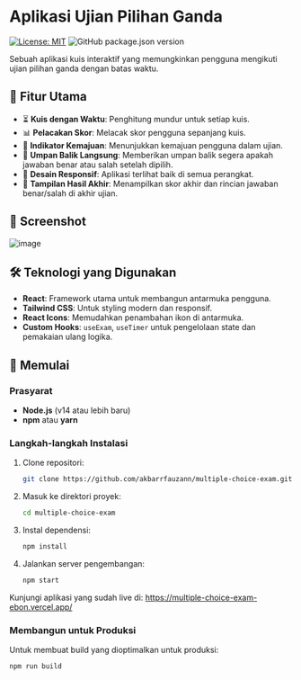 # Aplikasi Ujian Pilihan Ganda

[![License: MIT](https://img.shields.io/badge/License-MIT-yellow.svg)](https://opensource.org/licenses/MIT)
![GitHub package.json version](https://img.shields.io/github/package-json/v/akbarrfauzann/multiple-choice-exam)

Sebuah aplikasi kuis interaktif yang memungkinkan pengguna mengikuti ujian pilihan ganda dengan batas waktu.

## 🎯 Fitur Utama
- ⏳ **Kuis dengan Waktu**: Penghitung mundur untuk setiap kuis.
- 📊 **Pelacakan Skor**: Melacak skor pengguna sepanjang kuis.
- 🚀 **Indikator Kemajuan**: Menunjukkan kemajuan pengguna dalam ujian.
- 🧠 **Umpan Balik Langsung**: Memberikan umpan balik segera apakah jawaban benar atau salah setelah dipilih.
- 📱 **Desain Responsif**: Aplikasi terlihat baik di semua perangkat.
- 🏅 **Tampilan Hasil Akhir**: Menampilkan skor akhir dan rincian jawaban benar/salah di akhir ujian.

## 📸 Screenshot
![image](https://github.com/user-attachments/assets/e70dddbc-a43a-425b-80b0-729f2704710e)


## 🛠️ Teknologi yang Digunakan
- **React**: Framework utama untuk membangun antarmuka pengguna.
- **Tailwind CSS**: Untuk styling modern dan responsif.
- **React Icons**: Memudahkan penambahan ikon di antarmuka.
- **Custom Hooks**: `useExam`, `useTimer` untuk pengelolaan state dan pemakaian ulang logika.

## 🚀 Memulai

### Prasyarat
- **Node.js** (v14 atau lebih baru)
- **npm** atau **yarn**

### Langkah-langkah Instalasi

1. Clone repositori:
    ```bash
    git clone https://github.com/akbarrfauzann/multiple-choice-exam.git
    ```

2. Masuk ke direktori proyek:
    ```bash
    cd multiple-choice-exam
    ```

3. Instal dependensi:
    ```bash
    npm install
    ```

4. Jalankan server pengembangan:
    ```bash
    npm start
    ```

Kunjungi aplikasi yang sudah live di: https://multiple-choice-exam-ebon.vercel.app/


### Membangun untuk Produksi

Untuk membuat build yang dioptimalkan untuk produksi:
```bash
npm run build
